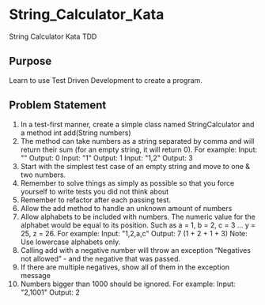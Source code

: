 # String_Calculator_Kata
String Calculator Kata TDD
## Purpose

Learn to use Test Driven Development to create a program.

## Problem Statement

1. In a test-first manner, create a simple class named StringCalculator and a method
int add(String numbers)
1. The method can take numbers as a string separated by comma and will return their sum (for an
empty string, it will return 0). For example:
Input: ""
Output: 0
Input: "1"
Output: 1
Input: "1,2"
Output: 3
2. Start with the simplest test case of an empty string and move to one & two numbers.
3. Remember to solve things as simply as possible so that you force yourself to write tests you did
not think about
4. Remember to refactor after each passing test.
2. Allow the add method to handle an unknown amount of numbers
3. Allow alphabets to be included with numbers.
The numeric value for the alphabet would be equal to its position.
Such as a = 1, b = 2, c = 3 … y = 25, z = 26.
For example:
Input: "1,2,a,c"
Output: 7 (1 + 2 + 1 + 3)
Note: Use lowercase alphabets only.
4. Calling add with a negative number will throw an exception “Negatives not allowed” - and the negative
that was passed.
5. If there are multiple negatives, show all of them in the exception message
6. Numbers bigger than 1000 should be ignored.
For example:
Input: "2,1001"
Output: 2
